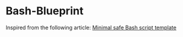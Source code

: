 # Bash-Blueprint

Inspired from the following article:  [Minimal safe Bash script template](https://betterdev.blog/minimal-safe-bash-script-template)
